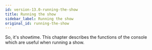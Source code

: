 ```yaml
---
id: version-13.0-running-the-show
title: Running the show
sidebar_label: Running the show
original_id: running-the-show
---
```


So, it's showtime. This chapter describes the functions of the console
which are useful when running a show.


